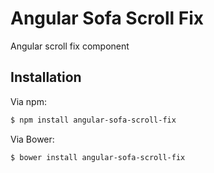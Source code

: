 # Angular Sofa Scroll Fix

Angular scroll fix component

## Installation

Via npm:

```sh
$ npm install angular-sofa-scroll-fix
```

Via Bower:

```sh
$ bower install angular-sofa-scroll-fix
```

